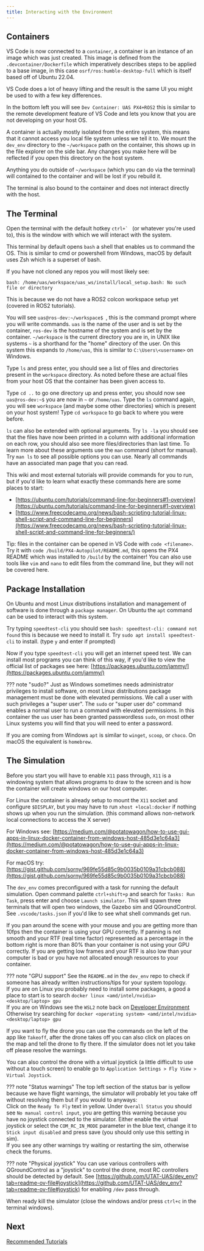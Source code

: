 ```yaml
---
title: Interacting with the Environment
---
```


## Containers

VS Code is now connected to a `container`, a container is an instance of an image which was just created. This image is defined from the `.devcontainer/Dockerfile` which imperatively describes steps to be applied to a base image, in this case `osrf/ros:humble-desktop-full` which is itself based off of Ubuntu 22.04.

VS Code does a lot of heavy lifting and the result is the same UI you might be used to with a few key differences.

In the bottom left you will see `Dev Container: UAS PX4+ROS2` this is similar to the remote development feature of VS Code and lets you know that you are not developing on your host OS.

A container is actually mostly isolated from the entire system, this means that it cannot access you local file system unless we tell it to. We mount the `dev_env` directory to the `~/workspace` path on the container, this shows up in the file explorer on the side bar. Any changes you make here will be reflected if you open this directory on the host system.

Anything you do outside of `~/workspace` (which you can do via the terminal) will contained to the container and will be lost if you rebuild it.

The terminal is also bound to the container and does not interact directly with the host.

## The Terminal

Open the terminal with the default hotkey ``ctrl+` `` (or whatever you're used to), this is the window with which we will interact with the system.

This terminal by default opens `bash` a shell that enables us to command the OS. This is similar to cmd or powershell from Windows, macOS by default uses Zsh which is a superset of bash.

If you have not cloned any repos you will most likely see:

```
bash: /home/uas/workspace/uas_ws/install/local_setup.bash: No such file or directory
```

This is because we do not have a ROS2 colcon workspace setup yet (covered in ROS2 tutorials).

You will see `uas@ros-dev:~/workspace$ `, this is the command prompt where you will write commands. `uas` is the name of the user and is set by the container, `ros-dev` is the hostname of the system and is set by the container. `~/workspace` is the current directory you are in, in UNIX like systems `~` is a shorthand for the "home" directory of the user. On this system this expands to `/home/uas`, this is similar to `C:\Users\<username>` on Windows.

Type `ls` and press enter, you should see a list of files and directories present in the `workspace` directory. As noted before these are actual files from your host OS that the container has been given access to.

Type `cd ..` to go one directory up and press enter, you should now see `uas@ros-dev:~$` you are now in `~` or `/home/uas`. Type the `ls` command again, you will see `workspace` (and maybe some other directories) which is present on your host system! Type `cd workspace` to go back to where you were before.

`ls` can also be extended with optional arguments. Try `ls -la` you should see that the files have now been printed in a column with additional information on each row, you should also see more files/directories than last time. To learn more about these arguments use the `man` command (short for manual). Try `man ls` to see all possible options you can use. Nearly all commands have an associated man page that you can read.

This wiki and most external tutorials will provide commands for you to run, but if you'd like to learn what exactly these commands here are some places to start:

- [https://ubuntu.com/tutorials/command-line-for-beginners#1-overview](https://ubuntu.com/tutorials/command-line-for-beginners#1-overview)
- [https://www.freecodecamp.org/news/bash-scripting-tutorial-linux-shell-script-and-command-line-for-beginners](https://www.freecodecamp.org/news/bash-scripting-tutorial-linux-shell-script-and-command-line-for-beginners/)

Tip: files in the container can be opened in VS Code with `code <filename>`. Try it with `code /build/PX4-Autopilot/README.md`, this opens the PX4 README which was installed to `/build` by the container! You can also use tools like `vim` and `nano` to edit files from the command line, but they will not be covered here.

## Package Installation

On Ubuntu and most Linux distributions installation and management of software is done through a `package manager`. On Ubuntu the `apt` command can be used to interact with this system.

Try typing `speedtest-cli` you should see `bash: speedtest-cli: command not found` this is because we need to install it. Try `sudo apt install speedtest-cli` to install. (type `y` and enter if prompted)

Now if you type `speedtest-cli` you will get an internet speed test. We can install most programs you can think of this way, if you'd like to view the official list of packages see here: [https://packages.ubuntu.com/jammy/](https://packages.ubuntu.com/jammy/)

??? note "sudo?"
    Just as Windows sometimes needs administrator privileges to install software, on most Linux distributions package management must be done with elevated permissions. We call a user with such privileges a "super user". The `sudo` or "super user do" command enables a normal user to run a command with elevated permissions. In this container the `uas` user has been granted passwordless `sudo`, on most other Linux systems you will find that you will need to enter a password.

If you are coming from Windows `apt` is similar to `winget`, `scoop`, or `choco`. On macOS the equivalent is `homebrew`.

## The Simulation

Before you start you will have to enable `X11` pass through, `X11` is a windowing system that allows programs to draw to the screen and is how the container will create windows on our host computer.

For Linux the container is already setup to mount the `X11` socket and configure `$DISPLAY`, but you may have to run `xhost +local:docker` if nothing shows up when you run the simulation. (this command allows non-network local connections to access the X server)

For Windows see: [https://medium.com/@potatowagon/how-to-use-gui-apps-in-linux-docker-container-from-windows-host-485d3e1c64a3](https://medium.com/@potatowagon/how-to-use-gui-apps-in-linux-docker-container-from-windows-host-485d3e1c64a3)

For macOS try: [https://gist.github.com/sorny/969fe55d85c9b0035b0109a31cbcb088](https://gist.github.com/sorny/969fe55d85c9b0035b0109a31cbcb088)

The `dev_env` comes preconfigured with a task for running the default simulation. Open command palette `ctrl+shift+p` and search for `Tasks: Run Task`, press enter and choose `Launch simulator`. This will spawn three terminals that will open two windows, the Gazebo sim and QGroundControl. See `.vscode/tasks.json` if you'd like to see what shell commands get run.

If you pan around the scene with your mouse and you are getting more than 10fps then the container is using your GPU correctly. If panning is not smooth and your RTF (real time factor) represented as a percentage in the bottom right is more than 80% than your container is not using your GPU correctly. If you are getting low frames and your RTF is also low than your computer is bad or you have not allocated enough resources to your container.

??? note "GPU support"
    See the `README.md` in the `dev_env` repo to check if someone has already written instructions/tips for your system topology. <br>
    If you are on Linux you probably need to install some packages, a good a place to start is to search `docker linux <amd/intel/nvidia> <desktop/laptop> gpu` <br>
    If you are on Windows see the `WSL2` note back on [Developer Environment](./1._Developer_Environment.md) <br>
    Otherwise try searching for `docker <operating system> <amd/intel/nvidia> <desktop/laptop> gpu`

If you want to fly the drone you can use the commands on the left of the app like `Takeoff`, after the drone takes off you can also click on places on the map and tell the drone to fly there. If the simulator does not let you take off please resolve the warnings.

You can also control the drone with a virtual joystick (a little difficult to use without a touch screen) to enable go to `Application Settings > Fly View > Virtual Joystick`.

??? note "Status warnings"
    The top left section of the status bar is yellow because we have flight warnings, the simulator will probably let you take off without resolving them but if you would to anyways: <br>
    Click on the `Ready To Fly` text in yellow. Under `Overall Status` you should see `No manual control input`, you are getting this warning because you have no joystick connected to the simulator. Either enable the virtual joystick or select the `COM_RC_IN_MODE` parameter in the blue text, change it to `Stick input disabled` and press save (you should only use this setting in sim). <br>
    If you see any other warnings try waiting or restarting the sim, otherwise check the forums.

??? note "Physical joystick"
    You can use various controllers with QGroundControl as a "joystick" to control the drone, most RC controllers should be detected by default. See [https://github.com/UTAT-UAS/dev_env?tab=readme-ov-file#joystick](https://github.com/UTAT-UAS/dev_env?tab=readme-ov-file#joystick) for enabling `/dev` pass through.

When ready kill the simulator (close the windows and/or press `ctrl+c` in the terminal windows).

## Next

[Recommended Tutorials](./3._Recommended_Tutorials.md)

